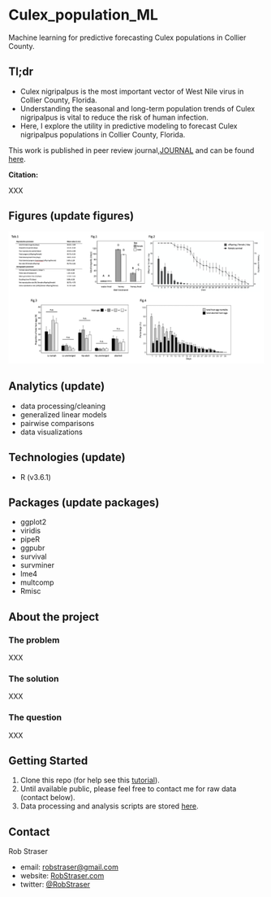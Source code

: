 # Culex_population_ML
Machine learning for predictive forecasting Culex populations in Collier County.

## Tl;dr

* Culex nigripalpus is the most important vector of West Nile virus in Collier County, Florida. 
* Understanding the seasonal and long-term population trends of Culex nigripalpus is vital to reduce the risk of human infection. 
* Here, I explore the utility in predictive modeling to forecast Culex nigripalpus populations in Collier County, Florida.

This work is published in peer review journal,[JOURNAL](https://www.google.com) and can be found [here](https://www.google.com).

**Citation:**

XXX


## Figures (update figures)
![total.figs](https://github.com/rstraser/Gryon_biocontrol_eval/blob/main/figures/total.figs.jpg)


## Analytics (update)
* data processing/cleaning
* generalized linear models
* pairwise comparisons
* data visualizations

## Technologies (update)
* R (v3.6.1)

## Packages (update packages)
* ggplot2
* viridis
* pipeR
* ggpubr
* survival
* survminer
* lme4
* multcomp
* Rmisc


## About the project

### The problem

XXX

### The solution 

XXX

### The question

XXX





## Getting Started

1. Clone this repo (for help see this [tutorial](https://help.github.com/articles/cloning-a-repository/)).
2. Until available public, please feel free to contact me for raw data (contact below).    
3. Data processing and analysis scripts are stored [here](https://github.com/rstraser/Hadronotus_biocontrol_eval/analysis).


## Contact

Rob Straser
* email: robstraser@gmail.com 
* website: [RobStraser.com](https://robstraser.com)
* twitter: [@RobStraser](https://twitter.com/RobStraser) 
